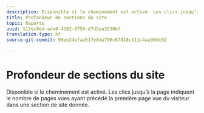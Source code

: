 ```yaml
---
description: Disponible si le cheminement est activé. Les clics jusqu’à la page indiquent le nombre de pages vues ayant précédé la première page vue du visiteur dans une section de site donnée.
title: Profondeur de sections du site
topic: Reports
uuid: 117ec0ed-ade0-4382-8756-d7d5ea3530bf
translation-type: ht
source-git-commit: 99ee24efaa517e8da700c67818c111c4aa90dc02

---
```



# Profondeur de sections du site

Disponible si le cheminement est activé. Les clics jusqu’à la page indiquent le nombre de pages vues ayant précédé la première page vue du visiteur dans une section de site donnée.


